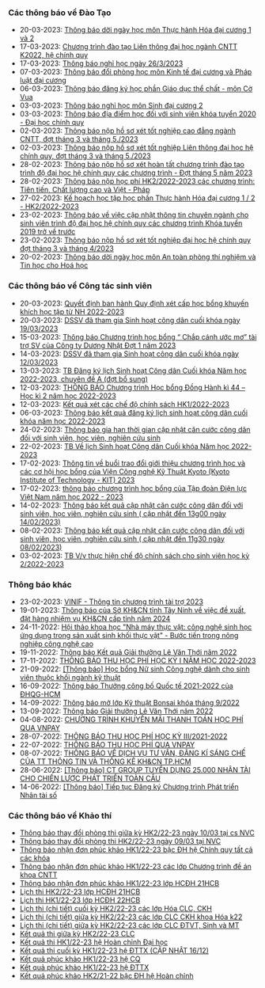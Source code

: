 ### Các thông báo về Đào Tạo
 - 20-03-2023: [Thông báo dời ngày học môn Thực hành Hóa đại cương 1 và 2](https://www.hcmus.edu.vn/component/content/article/185-phong-dao-tao/thong-bao-he-chinh-quy/thay-doi-lich-hoc-phong-hoc/4914-thong-bao-doi-ngay-hoc-mon-thuc-hanh-hoa-dai-cuong-1-va-2?Itemid=437)
 - 17-03-2023: [Chương trình đào tạo Liên thông đại học ngành CNTT K2022, hệ chính quy](https://www.hcmus.edu.vn/component/content/article/234-phong-dao-tao/chuong-trinh-dao-tao/4911-chuong-trinh-dao-tao-lien-thong-dai-hoc-nganh-cntt-k2022-he-chinh-quy?Itemid=437)
 - 17-03-2023: [Thông báo nghỉ học ngày 26/3/2023](https://www.hcmus.edu.vn/component/content/article/185-phong-dao-tao/thong-bao-he-chinh-quy/thay-doi-lich-hoc-phong-hoc/4908-thong-bao-nghi-hoc-ngay-26-3-2023?Itemid=437)
 - 07-03-2023: [Thông báo đổi phòng học môn Kinh tế đại cương và Pháp luật đại cương](https://www.hcmus.edu.vn/component/content/article/185-phong-dao-tao/thong-bao-he-chinh-quy/thay-doi-lich-hoc-phong-hoc/4898-thong-bao-doi-phong-hoc-mon-kinh-te-dai-cuong-va-phap-luat-dai-cuong?Itemid=437)
 - 06-03-2023: [Thông báo đăng ký học phần Giáo dục thể chất - môn Cờ Vua ](https://www.hcmus.edu.vn/component/content/article/186-phong-dao-tao/thong-bao-he-chinh-quy/dang-ky-hoc-phan/4896-thong-bao-dang-ky-hoc-phan-giao-duc-the-chat-mon-co-vua?Itemid=437)
 - 03-03-2023: [Thông báo nghỉ học môn Sinh đại cương 2](https://www.hcmus.edu.vn/component/content/article/191-phong-dao-tao/thong-bao-he-chinh-quy/thong-bao-khac/4893-thong-bao-nghi-hoc-mon-sinh-dai-cuong-2?Itemid=437)
 - 03-03-2023: [Thông báo địa điểm học đối với sinh viên khóa tuyển 2020 - Đại học chính quy](https://www.hcmus.edu.vn/component/content/article/203-phong-dao-tao/thong-bao-he-cao-dang/thong-bao-khac_cd/4891-thong-bao-dia-diem-hoc-doi-voi-sinh-vien-khoa-tuyen-2020-dai-hoc-chinh-quy?Itemid=437)
 - 02-03-2023: [Thông báo nộp hồ sơ xét tốt nghiệp cao đẳng ngành CNTT, đợt tháng 3 và tháng 5./2023](https://www.hcmus.edu.vn/component/content/article/202-phong-dao-tao/thong-bao-he-cao-dang/tot-nghiep_cd/4890-thong-bao-nop-ho-so-xet-tot-nghiep-cao-dang-nganh-cntt-dot-thang-3-va-thang-5-2023?Itemid=437)
 - 02-03-2023: [Thông báo nộp hồ sơ xét tốt nghiệp Liên thông đại học hệ chính quy, đợt tháng 3 và tháng 5./2023](https://www.hcmus.edu.vn/component/content/article/195-phong-dao-tao/thong-bao-lien-thong-dai-hoc/tot-nghiep_lt/4889-thong-bao-nop-ho-so-xet-tot-nghiep-lien-thong-dai-hoc-he-chinh-quy-dot-thang-3-va-thang-5-2023?Itemid=437)
 - 28-02-2023: [Thông báo nộp hồ sơ xét hoàn tất chương trình đào tạo trình độ đại học hệ chính quy các chương trình - Đợt tháng 5 năm 2023](https://www.hcmus.edu.vn/component/content/article/190-phong-dao-tao/thong-bao-he-chinh-quy/hoan-tat-chuong-trinh/4887-thong-bao-nop-ho-so-xet-hoan-tat-chuong-trinh-dao-tao-trinh-do-dai-hoc-he-chinh-quy-cac-chuong-trinh-dot-thang-5-nam-2023?Itemid=437)
 - 28-02-2023: [Thông báo nộp học phí HK2/2022-2023 các chương trình: Tiên tiến, Chất lượng cao và Việt - Pháp](https://www.hcmus.edu.vn/component/content/article/187-phong-dao-tao/thong-bao-he-chinh-quy/hoc-phi/4886-thong-bao-nop-hoc-phi-hk2-2022-2023-cac-chuong-trinh-tien-tien-chat-luong-cao-va-viet-phap?Itemid=437)
 - 27-02-2023: [Kế hoạch học tập học phần Thực hành Hóa đại cương 1 / 2 - HK2/2022-2023](https://www.hcmus.edu.vn/component/content/article/184-phong-dao-tao/thong-bao-he-chinh-quy/thoi-khoa-bieu/4884-ke-hoach-hoc-tap-hoc-phan-thuc-hanh-hoa-dai-cuong-1-2-hk2-2022-2023?Itemid=437)
 - 23-02-2023: [Thông báo về việc cập nhật thông tin chuyên ngành cho sinh viên  trình độ đại học hệ chính quy các chương trình Khóa tuyển 2019 trở về trước](https://www.hcmus.edu.vn/component/content/article/189-phong-dao-tao/thong-bao-he-chinh-quy/tot-nghiep/4878-thong-bao-ve-viec-cap-nhat-thong-tin-chuyen-nganh-cho-sinh-vien-trinh-do-dai-hoc-he-chinh-quy-cac-chuong-trinh-khoa-tuyen-2019-tro-ve-truoc?Itemid=437)
 - 23-02-2023: [Thông báo nộp hồ sơ xét tốt nghiệp đại học hệ chính quy đợt tháng 3 và tháng 4/2023](https://www.hcmus.edu.vn/component/content/article/189-phong-dao-tao/thong-bao-he-chinh-quy/tot-nghiep/4877-thong-bao-nop-ho-so-xet-tot-nghiep-dai-hoc-he-chinh-quy-dot-thang-3-va-thang-4-2023?Itemid=437)
 - 20-02-2023: [Thông báo dời ngày học môn An toàn phòng thí nghiệm và Tin học cho Hoá học](https://www.hcmus.edu.vn/component/content/article/185-phong-dao-tao/thong-bao-he-chinh-quy/thay-doi-lich-hoc-phong-hoc/4871-thong-bao-doi-ngay-hoc-mon-an-toan-phong-thi-nghiem-va-tin-hoc-cho-hoa-hoc?Itemid=437)
### Các thông báo về Công tác sinh viên
 - 20-03-2023: [Quyết định ban hành Quy định xét cấp học bổng khuyến khích học tập từ NH 2022-2023](https://www.hcmus.edu.vn/component/content/article/125-cong-tac-sinh-vien/thong-bao-hoc-bong/4913-quyet-dinh-ban-hanh-quy-dinh-xet-cap-hoc-bong-khuyen-khich-hoc-tap-tu-nh-2022-2023?Itemid=437)
 - 20-03-2023: [DSSV đã tham gia Sinh hoạt công dân cuối khóa ngày 19/03/2023](https://www.hcmus.edu.vn/component/content/article/130-cong-tac-sinh-vien/thong-bao-sinh-hoat-cong-dan/4912-dssv-da-tham-gia-sinh-hoat-cong-dan-cuoi-khoa-ngay-19-03-2023?Itemid=437)
 - 15-03-2023: [Thông báo Chương trình học bổng “ Chắp cánh ước mơ” tài trợ SV của Công ty Dương Nhật Đợt 1 năm 2023](https://www.hcmus.edu.vn/component/content/article/125-cong-tac-sinh-vien/thong-bao-hoc-bong/4906-thong-bao-chuong-trinh-hoc-bong-chap-canh-uoc-mo-tai-tro-sv-cua-cong-ty-duong-nhat-dot-1-nam-2023?Itemid=437)
 - 14-03-2023: [DSSV đã tham gia Sinh hoạt công dân cuối khóa ngày 12/03/2023](https://www.hcmus.edu.vn/component/content/article/130-cong-tac-sinh-vien/thong-bao-sinh-hoat-cong-dan/4904-dssv-da-tham-gia-sinh-hoat-cong-dan-cuoi-khoa-ngay-12-03-2023?Itemid=437)
 - 13-03-2023: [TB Đăng ký lịch Sinh hoạt Công dân Cuối khóa Năm học 2022-2023,  chuyên đề A (đợt bổ sung)](https://www.hcmus.edu.vn/component/content/article/130-cong-tac-sinh-vien/thong-bao-sinh-hoat-cong-dan/4903-tb-dang-ky-lich-sinh-hoat-cong-dan-cuoi-khoa-nam-hoc-2022-2023-chuyen-de-a-dot-bo-sung?Itemid=437)
 - 12-03-2023: [THÔNG BÁO  Chương trình Học bổng Đồng Hành kì 44 – Học kì 2 năm học 2022-2023](https://www.hcmus.edu.vn/component/content/article/125-cong-tac-sinh-vien/thong-bao-hoc-bong/4902-thong-bao-chuong-trinh-hoc-bong-dong-hanh-ki-44-hoc-ki-2-nam-hoc-2022-2023?Itemid=437)
 - 12-03-2023: [Kết quả xét các chế độ chính sách HK1/2022-2023](https://www.hcmus.edu.vn/component/content/article/126-cong-tac-sinh-vien/thong-bao-mien-giam/4901-ket-qua-xet-cac-che-do-chinh-sach-hk1-2022-2023?Itemid=437)
 - 06-03-2023: [Thông báo kết quả đăng ký lịch sinh hoạt công dân cuối khóa năm học 2022-2023](https://www.hcmus.edu.vn/component/content/article/130-cong-tac-sinh-vien/thong-bao-sinh-hoat-cong-dan/4897-thong-bao-ket-qua-dang-ky-lich-sinh-hoat-cong-dan-cuoi-khoa-nam-hoc-2022-2023?Itemid=437)
 - 24-02-2023: [Thông báo gia hạn thời gian cập nhật căn cước công dân đối với sinh viên, học viên, nghiên cứu sinh](https://www.hcmus.edu.vn/component/content/article/109-cong-tac-sinh-vien/thong-tin-danh-cho-sinh-vien/4880-thong-bao-gia-han-thoi-gian-cap-nhat-can-cuoc-cong-dan-doi-voi-sinh-vien-hoc-vien-nghien-cuu-sinh?Itemid=437)
 - 22-02-2023: [TB Về lịch Sinh hoạt Công dân Cuối khóa Năm học 2022-2023](https://www.hcmus.edu.vn/component/content/article/130-cong-tac-sinh-vien/thong-bao-sinh-hoat-cong-dan/4872-tb-ve-lich-sinh-hoat-cong-dan-cuoi-khoa-nam-hoc-2022-2023?Itemid=437)
 - 17-02-2023: [Thông tin về buổi trao đổi giới thiệu chương trình học và các cơ hội học bổng của Viện Công nghệ Kỹ Thuật Kyoto (Kyoto Institute of Technology - KIT) 2023](https://www.hcmus.edu.vn/component/content/article/109-cong-tac-sinh-vien/thong-tin-danh-cho-sinh-vien/4863-thong-tin-ve-buoi-trao-doi-gioi-thieu-chuong-trinh-hoc-va-cac-co-hoi-hoc-bong-cua-vien-cong-nghe-ky-thuat-kyoto-kyoto-institute-of-technology-kit-2023?Itemid=437)
 - 17-02-2023: [thông báo chương trình học bổng của Tập đoàn Điện lực Việt Nam năm học 2022 - 2023](https://www.hcmus.edu.vn/component/content/article/125-cong-tac-sinh-vien/thong-bao-hoc-bong/4862-thong-bao-chuong-trinh-hoc-bong-cua-tap-doan-dien-luc-viet-nam-nam-hoc-2022-2023?Itemid=437)
 - 14-02-2023: [Thông báo kết quả cập nhật căn cước công dân đối với sinh viên, học viên, nghiên cứu sinh ( cập nhật đến 13g00 ngày 14/02/2023)](https://www.hcmus.edu.vn/component/content/article/109-cong-tac-sinh-vien/thong-tin-danh-cho-sinh-vien/4852-thong-bao-ket-qua-cap-nhat-can-cuoc-cong-dan-doi-voi-sinh-vien-hoc-vien-nghien-cuu-sinh-cap-nhat-den-13g00-ngay-14-02-2023?Itemid=437)
 - 08-02-2023: [Thông báo kết quả cập nhật căn cước công dân đối với sinh viên, học viên, nghiên cứu sinh ( cập nhật đến 11g30 ngày 08/02/2023)](https://www.hcmus.edu.vn/component/content/article/109-cong-tac-sinh-vien/thong-tin-danh-cho-sinh-vien/4847-thong-bao-ket-qua-cap-nhat-can-cuoc-cong-dan-doi-voi-sinh-vien-hoc-vien-nghien-cuu-sinh-cap-nhat-den-11g30-ngay-08-02-2023?Itemid=437)
 - 03-02-2023: [TB V/v thực hiện chế độ chính sách cho sinh viên học kỳ 2/2022-2023](https://www.hcmus.edu.vn/component/content/article/126-cong-tac-sinh-vien/thong-bao-mien-giam/4842-tb-v-v-thuc-hien-che-do-chinh-sach-cho-sinh-vien-hoc-ky-2-2022-2023?Itemid=437)
### Thông báo khác
 - 23-02-2023: [VINIF - Thông tin chương trình tài trợ 2023](https://www.hcmus.edu.vn/component/content/article?id=4874:vinif-thong-tin-chuong-trinh-tai-tro-2023&catid=100&Itemid=437)
 - 19-01-2023: [Thông báo của Sở KH&CN tỉnh Tây Ninh về việc đề xuất, đặt hàng nhiệm vụ KH&CN cấp tỉnh năm 2024](https://www.hcmus.edu.vn/component/content/article?id=4825:thong-bao-cua-so-kh-cn-tinh-tay-ninh-ve-viec-de-xuat-dat-hang-nhiem-vu-kh-cn-cap-tinh-nam-2024&catid=100&Itemid=437)
 - 24-11-2022: [Hội thảo khoa học "Nhà máy thực vật: công nghệ sinh học ứng dụng trong sản xuất sinh khối thực vật" - Bước tiến trong nông nghiệp công nghệ cao](https://www.hcmus.edu.vn/component/content/article?id=4730:hoi-thao-khoa-hoc-nha-may-thuc-vat-cong-nghe-sinh-hoc-ung-dung-trong-san-xuat-sinh-khoi-thuc-vat-buoc-tien-trong-nong-nghiep-cong-nghe-cao&catid=100&Itemid=437)
 - 19-11-2022: [Thông báo Kết quả Giải thưởng Lê Văn Thới năm 2022](https://www.hcmus.edu.vn/component/content/article?id=4722:thong-bao-ket-qua-giai-thuong-le-van-thoi-nam-2022&catid=100&Itemid=437)
 - 17-11-2022: [THÔNG BÁO THU HỌC PHÍ HỌC KỲ I NĂM HỌC 2022-2023](https://www.hcmus.edu.vn/component/content/article/156-ke-hoach-tai-chinh/thong-bao-danh-cho-sinh-vien/4718-thong-bao-thu-hoc-phi-hoc-ky-i-nam-hoc-2022-2023?Itemid=437)
 - 21-09-2022: [[Thông báo] Học bổng Nữ sinh Công nghệ dành cho sinh viên thuộc khối ngành kỹ thuật](https://www.hcmus.edu.vn/component/content/article/104-quan-he-doi-ngoai/thông-tin-dành-cho-sinh-viên/4591-thong-bao-hoc-bong-nu-sinh-cong-nghe-danh-cho-sinh-vien-thuoc-khoi-nganh-ky-thuat?Itemid=437)
 - 16-09-2022: [Thông báo Thưởng công bố Quốc tế 2021-2022 của ĐHQG-HCM](https://www.hcmus.edu.vn/component/content/article?id=4582:thong-bao-thuong-cong-bo-quoc-te-2021-2022-cua-dhqg-hcm&catid=100&Itemid=437)
 - 14-09-2022: [Thông báo mở lớp Kỹ thuật Bonsai khóa tháng 9/2022](https://www.hcmus.edu.vn/component/content/article?id=4575:thong-bao-mo-lop-ky-thuat-bonsai-khoa-thang-9-2022&catid=100&Itemid=437)
 - 13-09-2022: [Thông báo Giải thưởng Lê Văn Thới năm 2022](https://www.hcmus.edu.vn/component/content/article?id=4574:thong-bao-giai-thuong-le-van-thoi-nam-2022&catid=100&Itemid=437)
 - 04-08-2022: [CHƯƠNG TRÌNH KHUYẾN MÃI THANH TOÁN HỌC PHÍ QUA VNPAY](https://www.hcmus.edu.vn/component/content/article/156-ke-hoach-tai-chinh/thong-bao-danh-cho-sinh-vien/4499-chuong-trinh-khuyen-mai-thanh-toan-hoc-phi-qua-vnpay?Itemid=437)
 - 28-07-2022: [THÔNG BÁO THU HỌC PHÍ HỌC KỲ III/2021-2022](https://www.hcmus.edu.vn/component/content/article/156-ke-hoach-tai-chinh/thong-bao-danh-cho-sinh-vien/4480-thong-bao-thu-hoc-phi-hoc-ky-iii-2021-2022?Itemid=437)
 - 22-07-2022: [THÔNG BÁO THU HỌC PHÍ QUA VNPAY](https://www.hcmus.edu.vn/component/content/article/156-ke-hoach-tai-chinh/thong-bao-danh-cho-sinh-vien/4465-thong-bao-thu-hoc-phi-qua-vnpay?Itemid=437)
 - 08-07-2022: [THÔNG  BÁO VỀ DỊCH VỤ TƯ VẤN, ĐĂNG KÍ SÁNG CHẾ CỦA TT THÔNG TIN VÀ THỐNG KÊ KH&CN TP.HCM](https://www.hcmus.edu.vn/component/content/article?id=4442:thong-bao-ve-dich-vu-tu-van-dang-ki-sang-che-cua-tt-thong-tin-va-thong-ke-kh-cn-tphcm&catid=100&Itemid=437)
 - 28-06-2022: [[Thông báo] CT GROUP TUYỂN DỤNG 25.000 NHÂN TÀI CHO CHIẾN LƯỢC PHÁT TRIỂN TOÀN CẦU](https://www.hcmus.edu.vn/component/content/article/104-quan-he-doi-ngoai/thông-tin-dành-cho-sinh-viên/4415-thông-báo-ct-group-tuyển-dụng-25-000-nhân-tài-cho-chiến-lược-phát-triển-toàn-cầu?Itemid=437)
 - 14-06-2022: [[Thông báo] Tiếp tục Đăng ký Chương trình Phát triển Nhân tài số](https://www.hcmus.edu.vn/component/content/article/104-quan-he-doi-ngoai/thông-tin-dành-cho-sinh-viên/4394-thong-bao-tiep-tuc-dang-ky-chuong-trinh-phat-trien-nhan-tai-so?Itemid=437)
### Các thông báo về Khảo thí
 - [Thông báo thay đổi phòng thi giữa kỳ HK2/22-23 ngày 10/03 tại cs NVC](http://ktdbcl.hcmus.edu.vn/index.php/thong-bao/680-thong-bao-thay-d-i-phong-thi-gi-a-ky-hk2-22-23-ngay-10-03-t-i-cs-nvc)
 - [Thông báo thay đổi phòng thi HK2/22-23 ngày 09/03 tại NVC](http://ktdbcl.hcmus.edu.vn/index.php/thong-bao/677-thong-bao-thay-d-i-phong-thi-gi-a-ky-hk1-22-23-ngay-09-03-t-i-nvc)
 - [Thông báo nhận đơn phúc khảo HK1/22-23 bậc ĐH hệ Chính quy tất cả các khóa](http://ktdbcl.hcmus.edu.vn/index.php/thong-bao/668-thong-bao-nh-n-don-phuc-kh-o-hk1-22-23-b-c-dh-h-chinh-quy-t-t-c-cac-khoa)
 - [Thông báo nhận đơn phúc khảo HK1/22-23 các lớp Chương trình đề án khoa CNTT](http://ktdbcl.hcmus.edu.vn/index.php/thong-bao/667-thong-bao-nh-n-don-phuc-kh-o-hk1-22-23-cac-l-p-chuong-trinh-d-an-khoa-cntt)
 - [Thông báo nhận đơn phúc khảo HK1/22-23 lớp HCĐH 21HCB](http://ktdbcl.hcmus.edu.vn/index.php/thong-bao/666-thong-bao-nh-n-don-phuc-kh-o-hk1-22-23-l-p-hcdh-21hcb)
 - [Lịch thi HK2/22-23 lớp HCĐH 21HCB](http://ktdbcl.hcmus.edu.vn/index.php/cong-tac-kh-o-thi/l-ch-thi-h-c-ky/679-l-ch-thi-hk2-22-23-l-p-hcdh-21hcb)
 - [Lịch thi HK1/22-23 lớp HCĐH 22HCB](http://ktdbcl.hcmus.edu.vn/index.php/cong-tac-kh-o-thi/l-ch-thi-h-c-ky/678-l-ch-thi-hk1-22-23-l-p-hcdh-22hcb)
 - [Lịch thi (chi tiết) cuối kỳ HK2/22-23 các lớp Hóa CLC, CKH](http://ktdbcl.hcmus.edu.vn/index.php/cong-tac-kh-o-thi/l-ch-thi-h-c-ky/676-l-ch-thi-chi-ti-t-cu-i-ky-hk2-22-23-cac-l-p-hoa-clc-ckh)
 - [Lịch thi (chi tiết) giữa kỳ HK2/22-23 các lớp CLC CKH khoa Hóa k22](http://ktdbcl.hcmus.edu.vn/index.php/cong-tac-kh-o-thi/l-ch-thi-h-c-ky/675-l-ch-thi-chi-ti-t-gi-a-ky-hk2-22-23-cac-l-p-clc-ckh-khoa-hoa-k22)
 - [Lịch thi (chi tiết) giữa kỳ HK2/22-23 các lớp CLC ĐTVT, Sinh và MT](http://ktdbcl.hcmus.edu.vn/index.php/cong-tac-kh-o-thi/l-ch-thi-h-c-ky/674-l-ch-thi-chi-ti-t-gi-a-ky-hk2-22-23-cac-l-p-clc-dtvt-sinh-va-mt-khoa-22)
 - [Kết quả thi giữa kỳ HK2/22-23 CLC](http://ktdbcl.hcmus.edu.vn/index.php/cong-tac-kh-o-thi/k-t-qu-thi-h-c-ky/671-k-t-qu-thi-gi-a-ky-hk2-22-23-clc)
 - [Kết quả thi HK1/22-23 hệ Hoàn chỉnh Đại học](http://ktdbcl.hcmus.edu.vn/index.php/cong-tac-kh-o-thi/k-t-qu-thi-h-c-ky/663-k-t-qu-thi-hk1-22-23-h-hoan-ch-nh-d-i-h-c)
 - [Kết quả thi cuối kỳ HK1/22-23 hệ ĐTTX (CẬP NHẬT 16/12)](http://ktdbcl.hcmus.edu.vn/index.php/cong-tac-kh-o-thi/k-t-qu-thi-h-c-ky/639-k-t-qu-thi-cu-i-ky-hk1-22-23-h-dttx)
 - [Kết quả phúc khảo HK1/22-23 hệ CQ](http://ktdbcl.hcmus.edu.vn/index.php/cong-tac-kh-o-thi/k-t-qu-phuc-tra/681-k-t-qu-phuc-kh-o-hk1-22-23-h-cq)
 - [Kết quả phúc khảo HK1/22-23 hệ ĐTTX](http://ktdbcl.hcmus.edu.vn/index.php/cong-tac-kh-o-thi/k-t-qu-phuc-tra/659-k-t-qu-phuc-kh-o-hk1-22-23-h-dttx)
 - [Kết quả phúc khảo HK2/21-22 bậc ĐH hệ Hoàn chỉnh](http://ktdbcl.hcmus.edu.vn/index.php/cong-tac-kh-o-thi/k-t-qu-phuc-tra/607-k-t-qu-phuc-kh-o-hk2-21-22-b-c-dh-h-hoan-ch-nh)
